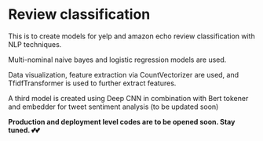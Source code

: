 # Review classification
This is to create models for yelp and amazon echo review classification with NLP techniques.  

Multi-nominal naive bayes and logistic regression models are used. 

Data visualization, feature extraction via CountVectorizer are used, and TfidfTransformer is used to further extract features.

A third model is created using Deep CNN in combination with Bert tokener and embedder for tweet sentiment analysis (to be updated soon)

******Production and deployment level codes are to be opened soon. Stay tuned. 💕💕******

